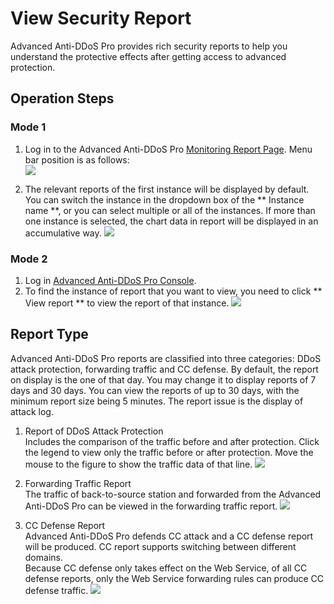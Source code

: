 # View Security Report
Advanced Anti-DDoS Pro provides rich security reports to help you understand the protective effects after getting access to advanced protection.

## Operation Steps
### Mode 1
1. Log in to the Advanced Anti-DDoS Pro [Monitoring Report Page](https://ip-anti-console.jdcloud.com/charts). Menu bar position is as follows: </BR>
![](https://github.com/jdcloudcom/cn/blob/edit/image/Advanced%20Anti-DDoS/report%2001.png)

2. The relevant reports of the first instance will be displayed by default. You can switch the instance in the dropdown box of the ** Instance name **, or you can select multiple or all of the instances. If more than one instance is selected, the chart data in report will be displayed in an accumulative way.
![](https://github.com/jdcloudcom/cn/blob/edit/image/Advanced%20Anti-DDoS/report%2006.png)

### Mode 2
1. Log in [Advanced Anti-DDoS Pro Console](https://ip-anti-console.jdcloud.com/instancelist).
2. To find the instance of report that you want to view, you need to click ** View report ** to view the report of that instance.
![](https://github.com/jdcloudcom/cn/blob/edit/image/Advanced%20Anti-DDoS/report%2002.png)

## Report Type
Advanced Anti-DDoS Pro reports are classified into three categories: DDoS attack protection, forwarding traffic and CC defense. By default, the report on display is the one of that day. You may change it to display reports of 7 days and 30 days. You can view the reports of up to 30 days, with the minimum report size being 5 minutes. The report issue is the display of attack log.</BR>

1. Report of DDoS Attack Protection</BR>
Includes the comparison of the traffic before and after protection. Click the legend to view only the traffic before or after protection. Move the mouse to the figure to show the traffic data of that line.
![](https://github.com/jdcloudcom/cn/blob/edit/image/Advanced%20Anti-DDoS/report%2003.png)

2. Forwarding Traffic Report</BR>
The traffic of back-to-source station and forwarded from the Advanced Anti-DDoS Pro can be viewed in the forwarding traffic report.
![](https://github.com/jdcloudcom/cn/blob/edit/image/Advanced%20Anti-DDoS/report%2004.png)

3. CC Defense Report</BR>
Advanced Anti-DDoS Pro defends CC attack and a CC defense report will be produced. CC report supports switching between different domains.</BR>
Because CC defense only takes effect on the Web Service, of all CC defense reports, only the Web Service forwarding rules can produce CC defense traffic.
![](https://github.com/jdcloudcom/cn/blob/edit/image/Advanced%20Anti-DDoS/report%2005.png)


